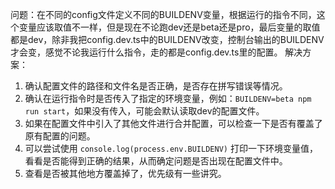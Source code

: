问题：在不同的config文件定义不同的BUILDENV变量，根据运行的指令不同，这个变量应该取值不一样，但是现在不论跑dev还是beta还是pro，最后变量的取值都是dev，除非我把config.dev.ts中的BUILDENV改变，控制台输出的BUILDENV才会变，感觉不论我运行什么指令，走的都是config.dev.ts里的配置。
解决方案：

1. 确认配置文件的路径和文件名是否正确，是否存在拼写错误等情况。
2. 确认在运行指令时是否传入了指定的环境变量，例如：`BUILDENV=beta npm run start`，如果没有传入，可能会默认读取dev的配置文件。
3. 如果在配置文件中引入了其他文件进行合并配置，可以检查一下是否有覆盖了原有配置的问题。
4. 可以尝试使用 `console.log(process.env.BUILDENV)` 打印一下环境变量值，看看是否能得到正确的结果，从而确定问题是否出现在配置文件中。
5. 查看是否被其他地方覆盖掉了，优先级有一些讲究。
